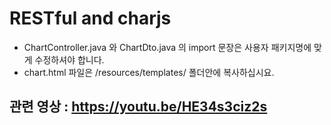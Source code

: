 # RESTful and charjs
- ChartController.java 와 ChartDto.java 의 import 문장은 사용자 패키지명에 맞게 수정하셔야 합니다.
- chart.html 파일은 /resources/templates/ 폴더안에 복사하십시요.
## 관련 영상 : https://youtu.be/HE34s3ciz2s
